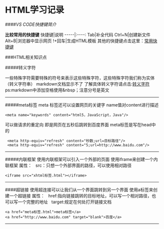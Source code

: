 # HTML学习记录
 

####*VS CODE快捷键简介*

**比较常用的快捷键**
快捷键|说明
-----|:----:
Tab|补全代码
Ctrl+N|创建新文件
Alt+B|浏览器中显示网页
!+回车|生成HTML模板
其他的快捷键点击这里：[常用快捷键](https://blog.csdn.net/qq_39082182/article/details/82381304)


###HTML相关知识点

#####转义字符

一些特殊字符需要特殊的符号来表示这些特殊字符，这些特殊字符我们称为实体（转义字符串）
markdown文档显示不了
了解具体转义字符请点击:[转义字符](https://blog.csdn.net/qq_27674439/article/details/93116914)
ps:markdown中添加空格使用&nbsp；注意分号是英文

---
#####meta标签
 meta 标签还可以设置网页的关键字
 name值对content进行描述

    <meta name="keywords" content="html5，JavaScript，Java"/>

可以做请求的重定向
即是网页在五秒后跳转到百度界面
meta标签是写在head中的

     <meta http-equiv="refresh" content="秒数;url=目标路径"/>
     <meta http-equiv="refresh" content="5;url=http://www.baidu.com"/>

---
#####内联框架
使用内联框架可以引入一个外部的页面
使用iframe来创建一个内联框架
属性：
&nbsp;&nbsp;src：只想一个外部界面的路径，可以使用相对路径

    <iframe src="xhtml标签.html"></iframe>


---
####超链接
使用超连接可以让我们从一个界面跳转到另一个界面
使用a标签来创建一个超链接
属性：
&nbsp;&nbsp;href:指向链接跳转的目标地址，可以写一个相对路径，也可以写一个完整的地址
&nbsp;&nbsp;target:规定在何处打开链接文档

    <a href="meta标签.html">meta标签</a>
    <a href="http://www.baidu.com" target="blank">百度</a>


---
